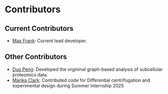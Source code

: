 # Contributors

## Current Contributors
-  [Max Frank](https://github.com/mffrank): Current lead developer.

## Other Contributors
-  [Duo Peng](https://github.com/duopeng): Developed the orgininal graph-based analysis of subcellular proteomics data.
-  [Marika Clark](https://github.com/marika-clark): Contributed code for Differential centrifugation and experimental design during Summer Internship 2025

